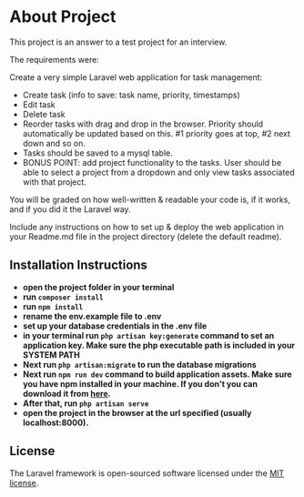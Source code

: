 # About Project

This project is an answer to a test project for an interview.

The requirements were:

Create a very simple Laravel web application for task management:

- Create task (info to save: task name, priority, timestamps)
- Edit task
- Delete task
- Reorder tasks with drag and drop in the browser. Priority should automatically be updated based on this. #1 priority goes at top, #2 next down and so on.
- Tasks should be saved to a mysql table.
- BONUS POINT: add project functionality to the tasks. User should be able to select a project from a dropdown and only view tasks associated with that project.

You will be graded on how well-written & readable your code is, if it works, and if you did it the Laravel way.

Include any instructions on how to set up & deploy the web application in your Readme.md file in the project directory (delete the default readme).

## Installation Instructions

- **open the project folder in your terminal**
- **run ```composer install```**
- **run ```npm install```**
- **rename the env.example file to .env**
- **set up your database credentials in the .env file**
- **in your terminal run ```php artisan key:generate``` command to set an application key. Make sure the php executable path is included in your SYSTEM PATH**
- **Next run ```php artisan:migrate``` to run the database migrations**
- **Next run ```npm run dev``` command to build application assets. Make sure you have npm installed in your machine. If you don't you can download it from [here](https://nodejs.org/en/download).**
- **After that, run ```php artisan serve```**
- **open the project in the browser at the url specified (usually localhost:8000).**

## License

The Laravel framework is open-sourced software licensed under the [MIT license](https://opensource.org/licenses/MIT).
